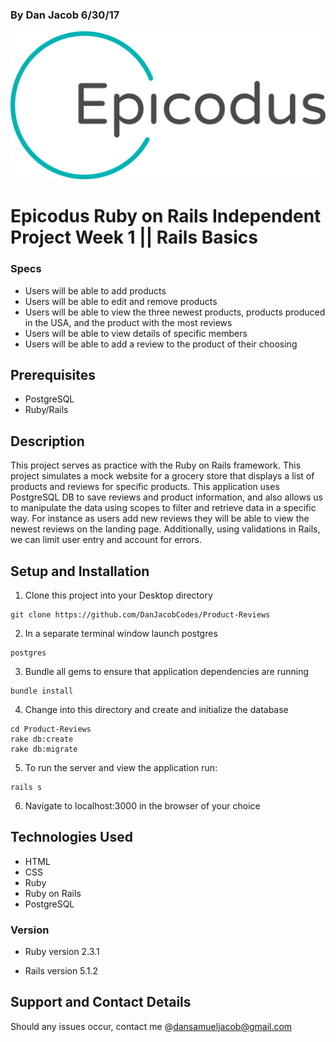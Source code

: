### By Dan Jacob 6/30/17

![Alt text](/app/assets/images/epicodus_logo.png?raw=true "Epicodus Logo")

# Epicodus Ruby on Rails Independent Project Week 1 || Rails Basics

### Specs
* Users will be able to add products
* Users will be able to edit and remove products
* Users will be able to view the three newest products, products produced in the USA, and the product with the most reviews
* Users will be able to view details of specific members
* Users will be able to add a review to the product of their choosing

## Prerequisites
* PostgreSQL
* Ruby/Rails

## Description
This project serves as practice with the Ruby on Rails framework. This project simulates a mock website for a grocery store that displays a list of products and reviews for specific products. This application uses PostgreSQL DB to save reviews and product information, and also allows us to manipulate the data using scopes to filter and retrieve data in a specific way. For instance as users add new reviews they will be able to view the newest reviews on the landing page. Additionally, using validations in Rails, we can limit user entry and account for errors.

## Setup and Installation
1. Clone this project into your Desktop directory
  ```
  git clone https://github.com/DanJacobCodes/Product-Reviews
  ```
2. In a separate terminal window launch postgres
```
postgres
```

3. Bundle all gems to ensure that application dependencies are running
  ```
  bundle install
  ```
4. Change into this directory and create and initialize the database
  ```
  cd Product-Reviews
  rake db:create
  rake db:migrate
  ```

  5. To run the server and view the application run:
  ```
  rails s
  ```

  6. Navigate to localhost:3000 in the browser of your choice


## Technologies Used
* HTML
* CSS
* Ruby
* Ruby on Rails
* PostgreSQL

### Version
* Ruby version
  2.3.1

* Rails version
  5.1.2

## Support and Contact Details
Should any issues occur, contact me @dansamueljacob@gmail.com
